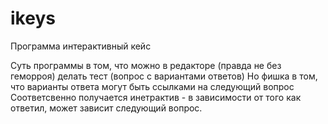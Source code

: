 # ikeys
Программа интерактивный кейс

Суть программы в том, что можно в редакторе (правда не без геморроя) делать тест (вопрос с вариантами ответов)
Но фишка в том, что варианты ответа могут быть ссылками на следующий вопрос
Соответсвенно получается инетрактив - в зависимости от того как ответил, может зависит следующий вопрос. 
